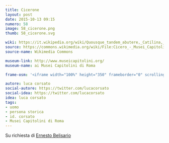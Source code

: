 ```yaml
---
title: Cicerone 
layout: post
date: 2015-10-13 09:15
numero: 58
image: 58_cicerone.png
thumb: 58_cicerone.svg

wiki: https://it.wikipedia.org/wiki/Quousque_tandem_abutere,_Catilina,_patientia_nostra%3F
source: https://commons.wikimedia.org/wiki/File:Cicero_-_Musei_Capitolini.JPG?uselang=it
source-name: Wikimedia Commons

museum-link: http://www.museicapitolini.org/
museum-name: ai Musei Capitolini di Roma

frame-osm: '<iframe width="100%" height="350" frameborder="0" scrolling="no" marginheight="0" marginwidth="0" src="http://www.openstreetmap.org/export/embed.html?bbox=12.482078075408936%2C41.8922227419587%2C12.48358279466629%2C41.89366629800391&amp;layer=mapnik&amp;marker=41.89294352574955%2C12.48283177614212" style="border: 1px solid black"></iframe><br/><small><a href="http://www.openstreetmap.org/?mlat=41.89294&amp;mlon=12.48283#map=19/41.89294/12.48283">Visualizza mappa ingrandita</a></small>'

autore: luca corsato
social-autore: https://twitter.com/lucacorsato
social-idea: https://twitter.com/lucacorsato
idea: luca corsato
tags:
- uomo
- persona storica
- id. corsato
- Musei Capitolini di Roma
---
```


Su richiesta di [Ernesto Belisario](https://twitter.com/diritto2punto0)